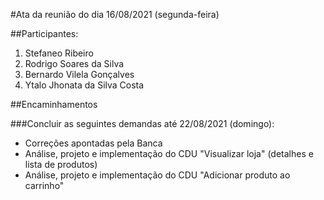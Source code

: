 #Ata da reunião do dia 16/08/2021 (segunda-feira)

##Participantes:

1. Stefaneo Ribeiro
2. Rodrigo Soares da Silva
3. Bernardo Vilela Gonçalves
4. Ytalo Jhonata da Silva Costa


##Encaminhamentos

###Concluir as seguintes demandas até 22/08/2021 (domingo):

- Correções apontadas pela Banca
- Análise, projeto e implementação do CDU "Visualizar loja" (detalhes e lista de produtos)
- Análise, projeto e implementação do CDU "Adicionar produto ao carrinho"



